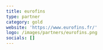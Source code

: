 ```yaml
---
title: eurofins
type: partner
category: gold
website: 'https://www.eurofins.fr/'
logo: /images/partners/eurofins.png
socials: []
---
```


